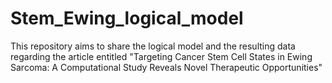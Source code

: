 # Stem_Ewing_logical_model
This repository aims to share the logical model and the resulting data regarding the article entitled "Targeting Cancer Stem Cell States in Ewing Sarcoma: A Computational Study Reveals Novel Therapeutic Opportunities"
